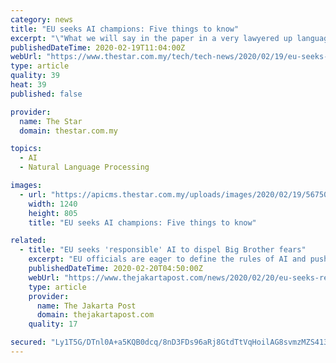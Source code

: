 ```yaml
---
category: news
title: "EU seeks AI champions: Five things to know"
excerpt: "\"What we will say in the paper in a very lawyered up language is, let's pause and figure out if there ... set blanket rules for entire industries and stifle innovation. Instead, the EU's AI strategy will look at activities case-by-case, with basic uses such as translation or maps left largely alone, but medical technology kept on a tighter ..."
publishedDateTime: 2020-02-19T11:04:00Z
webUrl: "https://www.thestar.com.my/tech/tech-news/2020/02/19/eu-seeks-ai-champions-five-things-to-know"
type: article
quality: 39
heat: 39
published: false

provider:
  name: The Star
  domain: thestar.com.my

topics:
  - AI
  - Natural Language Processing

images:
  - url: "https://apicms.thestar.com.my/uploads/images/2020/02/19/567506.jpg"
    width: 1240
    height: 805
    title: "EU seeks AI champions: Five things to know"

related:
  - title: "EU seeks 'responsible' AI to dispel Big Brother fears"
    excerpt: "EU officials are eager to define the rules of AI and push their champions, acknowledging that Europe and its companies ... For now, they said existing legislation already limits its uses, but the bloc will start a debate on the topic to determine where European citizens would accept it."
    publishedDateTime: 2020-02-20T04:50:00Z
    webUrl: "https://www.thejakartapost.com/news/2020/02/20/eu-seeks-responsible-ai-to-dispel-big-brother-fears.html"
    type: article
    provider:
      name: The Jakarta Post
      domain: thejakartapost.com
    quality: 17

secured: "Ly1T5G/DTnl0A+a5KQB0dcq/8nD3FDs96aRj8GtdTtVqHoilAG8svmzMZS413MFXrex7mjRmn2PyUBIcOq711eXut4akatcYyZcQDHRb2Ca/83G/Nf0wrQx6NYayM9QWBSqsH0lx5g1JXh55qmaQgLl4f79uQCJqgVJu3hVHJUtPX3LAztwIjf6royTFPYPhnTroDYrX+soPJShNoNtQC9oZhV9v+TGbhI4hALdxL4jOmxwOX/iX4BUpbTgFpYjhHl0vOZsidXveEE3xuiAoWlZU0qb3aox94367VngIGkkWh30ktEr+ivHWDh0s61XhMUCKWa4Nzi+zfOUO/xiztogpXkryo60qtXFvrI9UfdX+5cQKhclrnfLOghUNkzreQxa9G03OxupwQ5DwqEF6Abk21py97UX2gWZkDAiHKEl2/05ssPVGhzOgy5zQc/SGrQTUtE3WPO1j+bEBL6cBhQTdxKB76leAXtGeWJU6UFI=;g9Tz04l9HabfPmJz3WRFUg=="
---
```


